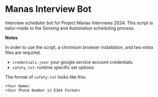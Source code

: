 # Manas Interview Bot

Interview scheduler bot for Project Manas Interviews 2024. This script is tailor-made to the Sensing
and Automation scheduling process.

**Notes**

In order to use the script, a chromium browser installation, and two extra files are required.

- `credentials.json`: your google service account credentials.
- `safety.txt`: runtime specific set options

The format of `safety.txt` looks like this:

```
<Your Name>
<Your Phone Number in E164 Format>
```
